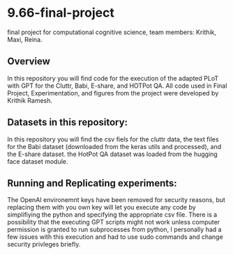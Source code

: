 # 9.66-final-project
final project for computational cognitive science, team members: Krithik, Maxi, Reina. 


## Overview

In this repository you will find code for the execution of the adapted PLoT with GPT for the Cluttr, Babi, E-share, and HOTPot QA. All code used in Final Project, Experimentation, and figures from the project were developed by Krithik Ramesh.


## Datasets in this repository: 

In this repository you will find the csv fiels for the cluttr data, the text files for the Babi dataset (downloaded from the keras utils and processed), and the E-share dataset. the HotPot QA dataset was loaded from the hugging face dataset module. 


## Running and Replicating experiments: 

The OpenAI environemnt keys have been removed for security reasons, but replacing them with you own key will let you execute any code by simplifiying the python and specifying the appropriate csv file. There is a possibility that the executing GPT scripts might not work unless computer permission is granted to run subprocesses from python, I personally had a few issues with this execution and had to use sudo commands and change security privleges briefly. 

